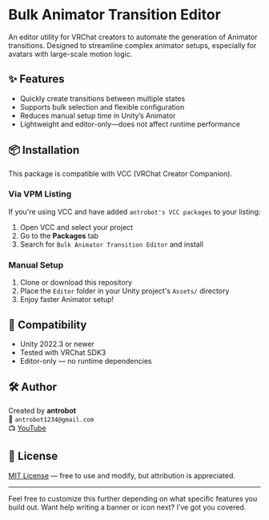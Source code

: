 # Bulk Animator Transition Editor

An editor utility for VRChat creators to automate the generation of Animator transitions. Designed to streamline complex animator setups, especially for avatars with large-scale motion logic.

## ✨ Features

- Quickly create transitions between multiple states
- Supports bulk selection and flexible configuration
- Reduces manual setup time in Unity’s Animator
- Lightweight and editor-only—does not affect runtime performance

## 📦 Installation

This package is compatible with VCC (VRChat Creator Companion).

### Via VPM Listing

If you're using VCC and have added `antrobot's VCC packages` to your listing:
1. Open VCC and select your project
2. Go to the **Packages** tab
3. Search for `Bulk Animator Transition Editor` and install

### Manual Setup

1. Clone or download this repository
2. Place the `Editor` folder in your Unity project's `Assets/` directory
3. Enjoy faster Animator setup!

## 🧪 Compatibility

- Unity 2022.3 or newer
- Tested with VRChat SDK3
- Editor-only — no runtime dependencies

## 🛠️ Author

Created by **antrobot**  
📧 `antrobot1234@gmail.com`  
📺 [YouTube](https://www.youtube.com/watch?v=dQw4w9WgXcQ)

## 📃 License

[MIT License](LICENSE) — free to use and modify, but attribution is appreciated.

---

Feel free to customize this further depending on what specific features you build out. Want help writing a banner or icon next? I’ve got you covered.
